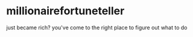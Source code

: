 # millionairefortuneteller
just became rich? you've come to the right place to figure out what to do 

